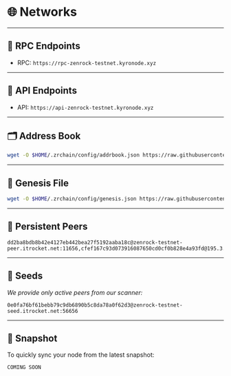 # 🌐 Networks

---

## 📡 RPC Endpoints
- RPC: `https://rpc-zenrock-testnet.kyronode.xyz`


---

## 🔎 API Endpoints
- API: `https://api-zenrock-testnet.kyronode.xyz`

---

## 🗂 Address Book
```bash
wget -O $HOME/.zrchain/config/addrbook.json https://raw.githubusercontent.com/kyronode/all-about-cosmos/refs/heads/main/Testnet/Zenrock/addrbook.json

```

---

## 📜 Genesis File  
```bash
wget -O $HOME/.zrchain/config/genesis.json https://raw.githubusercontent.com/kyronode/all-about-cosmos/refs/heads/main/Testnet/Zenrock/genesis.json
```

---

## 🔗 Persistent Peers
```text
dd2ba8bdb8b42e4127eb442bea27f5192aaba18c@zenrock-testnet-peer.itrocket.net:11656,cfef167c93d073916087650cd0cf0b828e4a93fd@195.3.223.175:59656,c2c5db24bb7aeb665cbf04c298ca53578043ceed@23.88.0.170:15671,d9927ea0ea2e4bb46d2192f1c94aeb0770ae8f91@34.246.15.243:26656,8f1b7232e8530f7f964ba048270f77e1e90636de@52.30.152.47:26656,24cf2d3bd77e9d0eb3b6a5f81ae0048d5739af8c@65.108.226.44:40956,cc0b7cd12a5b3b444af41d1c33f1fc0eda22fe79@89.208.6.139:26656,d76afe7cbe8e6e39f96d67bdf60c7e767893b15e@52.30.152.47:26656,4307ad987f2d3e74a06f9fb939ba50d680d26b6c@138.201.141.114:53656
```

---

## 🌱 Seeds
*We provide only active peers from our scanner:*
```text
0e0fa76bf61bebb79c9db6890b5c8da78a0f62d3@zenrock-testnet-seed.itrocket.net:56656
```

---

## 💾 Snapshot
To quickly sync your node from the latest snapshot:  
```bash
COMING SOON
```

